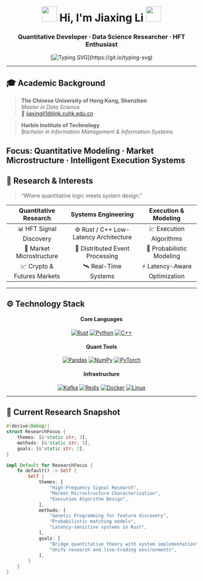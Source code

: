 <!-- ───────────────────────────────────────────────────────────── -->
<h1 align="center">
  <img src="https://raw.githubusercontent.com/Tarikul-Islam-Anik/Animated-Fluent-Emojis/master/Emojis/Hand%20gestures/Waving%20Hand.png" width="40" height="40" />
  Hi, I'm <strong>Jiaxing Li</strong>
  <img src="https://raw.githubusercontent.com/Tarikul-Islam-Anik/Animated-Fluent-Emojis/master/Emojis/Hand%20gestures/Waving%20Hand.png" width="40" height="40" />
</h1>

<h3 align="center">
  Quantitative Developer · Data Science Researcher · HFT Enthusiast
</h3>

<div align="center">

[![Typing SVG](https://readme-typing-svg.demolab.com?font=Fira+Code&weight=600&size=20&duration=2700&pause=1200&color=00D4FF&center=true&vCenter=true&width=950&height=60&lines=Designing+low-latency+systems.;Researching+quantitative+signals.;Bridging+data,+algorithms,+and+execution.)](https://git.io/typing-svg)

</div>

---
## 🎓 Academic Background

> **The Chinese University of Hong Kong, Shenzhen**  
> _Master in Data Science_  
> 📧 [jiaxingli1@link.cuhk.edu.cn](mailto:jiaxingli1@link.cuhk.edu.cn)

> **Harbin Institute of Technology**  
> _Bachelor in Information Management & Information Systems_

**Focus:** Quantitative Modeling · Market Microstructure · Intelligent Execution Systems
---



## 🧭 Research & Interests

> “Where quantitative logic meets system design.”

<div align="center">

| **Quantitative Research** | **Systems Engineering** | **Execution & Modeling** |
|:--------------------------:|:-----------------------:|:------------------------:|
| 📊 HFT Signal Discovery | ⚙️ Rust / C++ Low-Latency Architecture | 💹 Execution Algorithms |
| 🔬 Market Microstructure | 🧩 Distributed Event Processing | 🧠 Probabilistic Modeling |
| 📈 Crypto & Futures Markets | 🛰️ Real-Time Systems | ⚡ Latency-Aware Optimization |

</div>

---

## ⚙️ Technology Stack

<div align="center">

#### **Core Languages**
[![Rust](https://img.shields.io/badge/Rust-000000?style=flat&logo=rust&logoColor=white)](https://www.rust-lang.org/)
[![Python](https://img.shields.io/badge/Python-3776AB?style=flat&logo=python&logoColor=white)](https://www.python.org/)
[![C++](https://img.shields.io/badge/C++-00599C?style=flat&logo=c%2B%2B&logoColor=white)](https://isocpp.org/)

#### **Quant Tools**
[![Pandas](https://img.shields.io/badge/Pandas-150458?style=flat&logo=pandas&logoColor=white)](https://pandas.pydata.org/)
[![NumPy](https://img.shields.io/badge/Numpy-013243?style=flat&logo=numpy&logoColor=white)](https://numpy.org/)
[![PyTorch](https://img.shields.io/badge/PyTorch-EE4C2C?style=flat&logo=pytorch&logoColor=white)](https://pytorch.org/)

#### **Infrastructure**
[![Kafka](https://img.shields.io/badge/Kafka-231F20?style=flat&logo=apachekafka&logoColor=white)](https://kafka.apache.org/)
[![Redis](https://img.shields.io/badge/Redis-DC382D?style=flat&logo=redis&logoColor=white)](https://redis.io/)
[![Docker](https://img.shields.io/badge/Docker-2496ED?style=flat&logo=docker&logoColor=white)](https://www.docker.com/)
[![Linux](https://img.shields.io/badge/Linux-222222?style=flat&logo=linux&logoColor=FCC624)](https://www.linux.org/)

</div>

---

## 🧩 Current Research Snapshot

```rust
#[derive(Debug)]
struct ResearchFocus {
    themes: [&'static str; 3],
    methods: [&'static str; 3],
    goals: [&'static str; 2],
}

impl Default for ResearchFocus {
    fn default() -> Self {
        Self {
            themes: [
                "High-Frequency Signal Research",
                "Market Microstructure Characterization",
                "Execution Algorithm Design",
            ],
            methods: [
                "Genetic Programming for feature discovery",
                "Probabilistic matching models",
                "Latency-sensitive systems in Rust",
            ],
            goals: [
                "Bridge quantitative theory with system implementation",
                "Unify research and live-trading environments",
            ],
        }
    }
}
